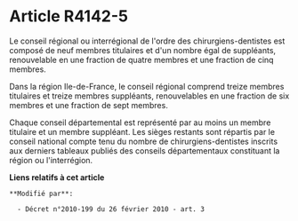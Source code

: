 # Article R4142-5

Le conseil régional ou interrégional de l'ordre des chirurgiens-dentistes est composé de neuf membres titulaires et d'un
nombre égal de suppléants, renouvelable en une fraction de quatre membres et une fraction de cinq membres.

Dans la région Ile-de-France, le conseil régional comprend treize membres titulaires et treize membres suppléants,
renouvelables en une fraction de six membres et une fraction de sept membres.

Chaque conseil départemental est représenté par au moins un membre titulaire et un membre suppléant. Les sièges restants sont
répartis par le conseil national compte tenu du nombre de chirurgiens-dentistes inscrits aux derniers tableaux publiés des
conseils départementaux constituant la région ou l'interrégion.

**Liens relatifs à cet article**

	**Modifié par**:

	  - Décret n°2010-199 du 26 février 2010 - art. 3
